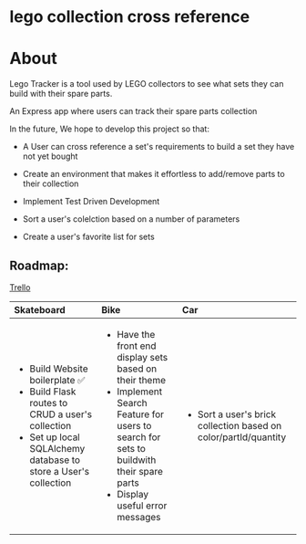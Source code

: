 # lego collection cross reference

# About

Lego Tracker is a tool used by LEGO collectors to see what sets they can build with their spare parts.

An Express app where users can track their spare parts collection

In the future, We hope to develop this project so that:

- A User can cross reference a set's requirements to build a set they have not yet bought

- Create an environment that makes it effortless to add/remove parts to their collection

- Implement Test Driven Development

- Sort a user's colelction based on a number of parameters

- Create a user's favorite list for sets

## Roadmap:

[Trello](https://trello.com/b/imcBn2Mv/lego-project)

| Skateboard                                                                                                                                                                   | Bike                                                                                                                                                                                                      | Car                                                                             |
| :--------------------------------------------------------------------------------------------------------------------------------------------------------------------------- | :-------------------------------------------------------------------------------------------------------------------------------------------------------------------------------------------------------- | :------------------------------------------------------------------------------ |
| <ul><li>Build Website boilerplate ✅ </li><li>Build Flask routes to CRUD a user's collection</li><li>Set up local SQLAlchemy database to store a User's collection</li></ul> | <ul><li>Have the front end display sets based on their theme</li><li>Implement Search Feature for users to search for sets to buildwith their spare parts</li><li>Display useful error messages</li></ul> | <ul><li>Sort a user's brick collection based on color/partId/quantity</li></ul> |

